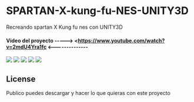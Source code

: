 
# SPARTAN-X-kung-fu-NES-UNITY3D

Recreando spartan X Kung fu nes con UNITY3D

#### Video del proyecto ----->  <https://www.youtube.com/watch?v=2mdU4Yra1fc   <--------------

<a href='https://drive.google.com/file/d/1SD7VPuX7f9SRpWFiL97-6e3e9fU_Lci8/view?usp=drive_open&amp;usp=embed_facebook&source=ctrlq.org'><img src='https://lh3.googleusercontent.com/DLaFKm9OUnbcWGkFpCFzWsAQLkVa8BxWasEnoU7_ZWboX1BEL4PoRXDVRRE=w2400' /></a>
<a href='https://drive.google.com/file/d/1qHjq_Y0sVqdQi1M0V3TT-5LDpo0n6GIs/view?usp=drive_open&amp;usp=embed_facebook&source=ctrlq.org'><img src='https://lh5.googleusercontent.com/4s9qGAvkSiXAbESK_oTRY8mkMiHIwtVcqvC8KDlVudJnl-JxeaR2PbtsfwI=w2400' /></a>
<a href='https://drive.google.com/file/d/1_rxIndw6UEq47icjtiYOO-lO3GkjPre2/view?usp=drive_open&amp;usp=embed_facebook&source=ctrlq.org'><img src='https://lh4.googleusercontent.com/xnWXZOCfPkBS_SCjMq0er5j7HFPQx5VQma9dqpU5H5QDx9fzobGzpaJCPi8=w2400' /></a>
<a href='https://drive.google.com/file/d/1_nlGNxq-f1wQCQ8XtGxL6bZlU9XAS0ez/view?usp=drive_open&amp;usp=embed_facebook&source=ctrlq.org'><img src='https://lh3.googleusercontent.com/U4JzsZUEA6pV6p36XFJS9jPG5lSAW2Sfq1DsJlj6RPQSOaCZe4Z_IpuhCMk=w2400' /></a>
<a href='https://drive.google.com/file/d/1m0auTMAK5F_Jsj1MbXEmU-UPew51P50R/view?usp=drive_open&amp;usp=embed_facebook&source=ctrlq.org'><img src='https://lh4.googleusercontent.com/kBkGBya-lMGiLyeS9TqPW4IsMnZ7INiKEHcMQMchFL-nfwdwAXLFfvmlcMQ=w2400' /></a>

## License
Publico puedes descargar y hacer lo que quieras con este proyecto
